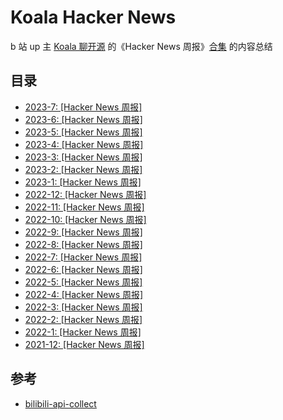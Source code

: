 # Koala Hacker News
 b 站 up 主 [Koala 聊开源](https://space.bilibili.com/489667127) 的《Hacker News 周报》[合集](https://space.bilibili.com/489667127/channel/collectiondetail?sid=249279) 的内容总结

## 目录

- [2023-7: [Hacker News 周报]](Hacker-News/2023-7-Hacker-News.md)
- [2023-6: [Hacker News 周报]](Hacker-News/2023-6-Hacker-News.md)
- [2023-5: [Hacker News 周报]](Hacker-News/2023-5-Hacker-News.md)
- [2023-4: [Hacker News 周报]](Hacker-News/2023-4-Hacker-News.md)
- [2023-3: [Hacker News 周报]](Hacker-News/2023-3-Hacker-News.md)
- [2023-2: [Hacker News 周报]](Hacker-News/2023-2-Hacker-News.md)
- [2023-1: [Hacker News 周报]](Hacker-News/2023-1-Hacker-News.md)
- [2022-12: [Hacker News 周报]](Hacker-News/2022-12-Hacker-News.md)
- [2022-11: [Hacker News 周报]](Hacker-News/2022-11-Hacker-News.md)
- [2022-10: [Hacker News 周报]](Hacker-News/2022-10-Hacker-News.md)
- [2022-9: [Hacker News 周报]](Hacker-News/2022-9-Hacker-News.md)
- [2022-8: [Hacker News 周报]](Hacker-News/2022-8-Hacker-News.md)
- [2022-7: [Hacker News 周报]](Hacker-News/2022-7-Hacker-News.md)
- [2022-6: [Hacker News 周报]](Hacker-News/2022-6-Hacker-News.md)
- [2022-5: [Hacker News 周报]](Hacker-News/2022-5-Hacker-News.md)
- [2022-4: [Hacker News 周报]](Hacker-News/2022-4-Hacker-News.md)
- [2022-3: [Hacker News 周报]](Hacker-News/2022-3-Hacker-News.md)
- [2022-2: [Hacker News 周报]](Hacker-News/2022-2-Hacker-News.md)
- [2022-1: [Hacker News 周报]](Hacker-News/2022-1-Hacker-News.md)
- [2021-12: [Hacker News 周报]](Hacker-News/2021-12-Hacker-News.md)

## 参考

 - [bilibili-api-collect](https://github.com/SocialSisterYi/bilibili-API-collect)